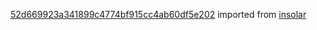 [52d669923a341899c4774bf915cc4ab60df5e202](https://github.com/insolar/insolar/commit/52d669923a341899c4774bf915cc4ab60df5e202) imported from [insolar](https://github.com/insolar/insolar)
